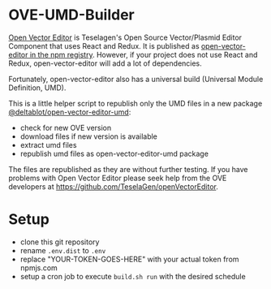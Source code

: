 # OVE-UMD-Builder

[Open Vector Editor](https://github.com/TeselaGen/openVectorEditor) is Teselagen's Open Source Vector/Plasmid Editor Component that uses React and Redux. It is published as [open-vector-editor in the npm registry](https://www.npmjs.com/package/open-vector-editor). However, if your project does not use React and Redux, open-vector-editor will add a lot of dependencies.

Fortunately, open-vector-editor also has a universal build (Universal Module Definition, UMD).

This is a little helper script to republish only the UMD files in a new package [@deltablot/open-vector-editor-umd](https://www.npmjs.com/package/@deltablot/open-vector-editor-umd):

- check for new OVE version
- download files if new version is available
- extract umd files
- republish umd files as open-vector-editor-umd package

The files are republished as they are without further testing.
If you have problems with Open Vector Editor please seek help from the OVE developers at https://github.com/TeselaGen/openVectorEditor.

# Setup

- clone this git repository
- rename `.env.dist` to `.env`
- replace "YOUR-TOKEN-GOES-HERE" with your actual token from npmjs.com
- setup a cron job to execute `build.sh run` with the desired schedule
